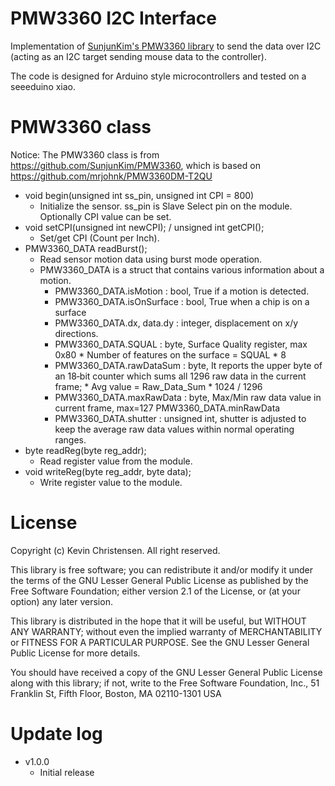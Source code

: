 # PMW3360 I2C Interface

Implementation of [SunjunKim's PMW3360 library](https://github.com/SunjunKim/PMW3360) to send the data over I2C (acting as an I2C target sending mouse data to the controller).

The code is designed for Arduino style microcontrollers and tested on a seeeduino xiao.

# PMW3360 class
Notice: The PMW3360 class is from https://github.com/SunjunKim/PMW3360, which is based on https://github.com/mrjohnk/PMW3360DM-T2QU

* void begin(unsigned int ss_pin, unsigned int CPI = 800)
  * Initialize the sensor. ss_pin is Slave Select pin on the module. Optionally CPI value can be set.
* void setCPI(unsigned int newCPI); / unsigned int getCPI();
  * Set/get CPI (Count per Inch).
* PMW3360_DATA readBurst();
  * Read sensor motion data using burst mode operation.
  * PMW3360_DATA is a struct that contains various information about a motion.
	  - PMW3360_DATA.isMotion      : bool, True if a motion is detected. 
	  - PMW3360_DATA.isOnSurface   : bool, True when a chip is on a surface 
	  - PMW3360_DATA.dx, data.dy   : integer, displacement on x/y directions.
	  - PMW3360_DATA.SQUAL         : byte, Surface Quality register, max 0x80
	                               * Number of features on the surface = SQUAL * 8
	  - PMW3360_DATA.rawDataSum    : byte, It reports the upper byte of an 18‐bit counter 
	                               which sums all 1296 raw data in the current frame;
	                               * Avg value = Raw_Data_Sum * 1024 / 1296
	  - PMW3360_DATA.maxRawData    : byte, Max/Min raw data value in current frame, max=127
	    PMW3360_DATA.minRawData
	  - PMW3360_DATA.shutter       : unsigned int, shutter is adjusted to keep the average
	                               raw data values within normal operating ranges.
* byte readReg(byte reg_addr);
  * Read register value from the module.
* void writeReg(byte reg_addr, byte data);
  * Write register value to the module.
 
# License

Copyright (c) Kevin Christensen. All right reserved.

This library is free software; you can redistribute it and/or
modify it under the terms of the GNU Lesser General Public
License as published by the Free Software Foundation; either
version 2.1 of the License, or (at your option) any later version.

This library is distributed in the hope that it will be useful,
but WITHOUT ANY WARRANTY; without even the implied warranty of
MERCHANTABILITY or FITNESS FOR A PARTICULAR PURPOSE. See the GNU
Lesser General Public License for more details.

You should have received a copy of the GNU Lesser General Public
License along with this library; if not, write to the Free Software
Foundation, Inc., 51 Franklin St, Fifth Floor, Boston, MA 02110-1301 USA

# Update log
* v1.0.0
  * Initial release
